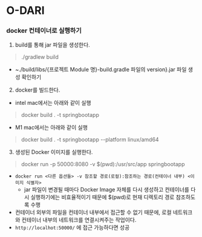 # O-DARI

### docker 컨테이너로 실행하기
1. build를 통해 jar 파일을 생성한다.
> ./gradlew build
  * ~./build/libs/{프로젝트 Module 명}-build.gradle 파일의 version}.jar 파일 생성 확인하기
2. docker를 빌드한다.
  * intel mac에서는 아래와 같이 실행
  > docker build . -t springbootapp
  * M1 mac에서는 아래와 같이 실행
  > docker build . -t springbootapp --platform linux/amd64
3. 생성된 Docker 이미지를 실행한다.
  > docker run -p 50000:8080 -v $(pwd):/usr/src/app springbootapp
  * `docker run <다른 옵션들> -v 참조할 경로(로컬):참조하는 경로(컨테이너 내부) <이미지 식별자>`
    * jar 파일이 변경될 때마다 Docker Image 자체를 다시 생성하고 컨테이너를 다시 실행하기에는 비효율적이기 때문에 $(pwd)로 현재 디렉토리 경로 참조하도록 수행
  * 컨테이너 외부의 파일을 컨테이너 내부에서 접근할 수 없기 때문에, 로컬 네트워크와 컨테이너 내부의 네트워크를 연결시켜주는 작업이다.
  * `http://localhot:50000/` 에 접근 가능하다면 성공
  